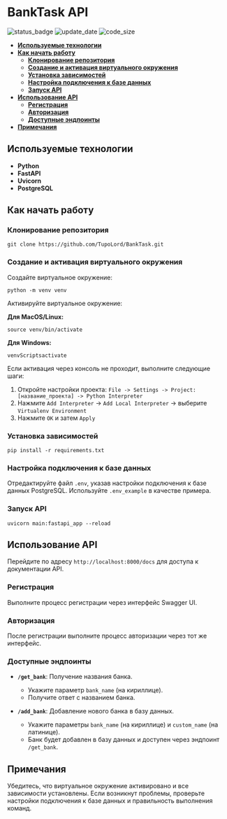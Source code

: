 # BankTask API

![status_badge](https://img.shields.io/badge/Статус-Активен-success)
![update_date](https://img.shields.io/badge/Дата%20обновления-13.11.2024-informational)
![code_size](https://tokei.rs/b1/github/TupoLord/BankTask?category=code)

* [**Используемые технологии**](#используемые-технологии)
* [**Как начать работу**](#как-начать-работу)
  * [**Клонирование репозитория**](#клонирование-репозитория)
  * [**Создание и активация виртуального окружения**](#создание-и-активация-виртуального-окружения)
  * [**Установка зависимостей**](#установка-зависимостей)
  * [**Настройка подключения к базе данных**](#настройка-подключения-к-базе-данных)
  * [**Запуск API**](#запуск-api)
* [**Использование API**](#использование-api)
  * [**Регистрация**](#регистрация)
  * [**Авторизация**](#авторизация)
  * [**Доступные эндпоинты**](#доступные-эндпоинты)
* [**Примечания**](#примечания)

## Используемые технологии

* **Python**
* **FastAPI**
* **Uvicorn**
* **PostgreSQL**

## Как начать работу

### Клонирование репозитория

```shell
git clone https://github.com/TupoLord/BankTask.git
```

### Создание и активация виртуального окружения

Создайте виртуальное окружение:

```shell
python -m venv venv
```

Активируйте виртуальное окружение:

**Для MacOS/Linux:**

```shell
source venv/bin/activate
```

**Для Windows:**

```shell
venvScriptsactivate
```

Если активация через консоль не проходит, выполните следующие шаги:

1. Откройте настройки проекта: `File -> Settings -> Project: [название_проекта] -> Python Interpreter`
2. Нажмите `Add Interpreter` -> `Add Local Interpreter` -> выберите `Virtualenv Environment`
3. Нажмите `OK` и затем `Apply`

### Установка зависимостей

```shell
pip install -r requirements.txt
```

### Настройка подключения к базе данных

Отредактируйте файл `.env`, указав настройки подключения к базе данных PostgreSQL. Используйте `.env_example` в качестве примера.

### Запуск API

```shell
uvicorn main:fastapi_app --reload
```

## Использование API

Перейдите по адресу `http://localhost:8000/docs` для доступа к документации API.

### Регистрация

Выполните процесс регистрации через интерфейс Swagger UI.

### Авторизация

После регистрации выполните процесс авторизации через тот же интерфейс.

### Доступные эндпоинты

- **`/get_bank`**: Получение названия банка.

  - Укажите параметр `bank_name` (на кириллице).
  - Получите ответ с названием банка.

- **`/add_bank`**: Добавление нового банка в базу данных.

  - Укажите параметры `bank_name` (на кириллице) и `custom_name` (на латинице).
  - Банк будет добавлен в базу данных и доступен через эндпоинт `/get_bank`.

## Примечания

Убедитесь, что виртуальное окружение активировано и все зависимости установлены. Если возникнут проблемы, проверьте настройки подключения к базе данных и правильность выполнения команд.

